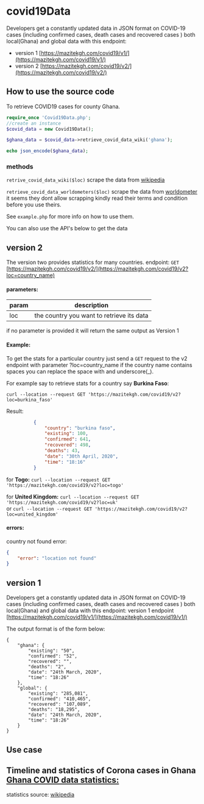# covid19Data
Developers get a constantly updated data in JSON format on COVID-19 cases (including confirmed cases, death cases and recovered cases ) both local(Ghana) and global data with this endpoint:
- version 1 [https://mazitekgh.com/covid19/v1/](https://mazitekgh.com/covid19/v1/)
- version 2 [https://mazitekgh.com/covid19/v2/](https://mazitekgh.com/covid19/v2/)

## How to use the source code
To retrieve COVID19 cases for county Ghana.

```php
require_once 'Covid19Data.php';
//create an instance
$covid_data = new Covid19Data();

$ghana_data = $covid_data->retrieve_covid_data_wiki('ghana');

echo json_encode($ghana_data);
```
### methods
`retrive_covid_data_wiki($loc)` scrape the data from [wikipedia](https://en.wikipedia.org/wiki/2019%E2%80%9320_coronavirus_pandemic)

`retrieve_covid_data_worldometers($loc)` scrape the data from [worldometer](https://www.worldometers.info/coronavirus/) 
it seems they dont allow scrapping kindly read their terms and condition before you use theirs.

See `example.php` for more info on how to use them.

You can also use the  API's below to get the data
## version 2
The version two provides statistics for many countries.
endpoint: `GET` [https://mazitekgh.com/covid19/v2/](https://mazitekgh.com/covid19/v2?loc=country_name)
 #### parameters:
 
|param|description|
|-----|-----------|
|loc|the country you want to retrieve its data|

if no parameter is provided it will return the same output as Version 1

 #### Example:
 To get the stats for a particular country just send a `GET` request to the v2 endpoint with parameter ?loc=country_name
 if the country name contains spaces you can replace the space with and underscore(_).
  
  
For example say to retrieve stats  for a country say **Burkina Faso**:
 ```
 curl --location --request GET 'https://mazitekgh.com/covid19/v2?loc=burkina_faso'
```
 
 Result:
  ```json
            {
                "country": "burkina faso",
                "existing": 100,
                "confirmed": 641,
                "recovered": 498,
                "deaths": 43,
                "date": "30th April, 2020",
                "time": "18:16"
            }
``` 
 for **Togo:** `curl --location --request GET 'https://mazitekgh.com/covid19/v2?loc=togo'`
 
 for **United Kingdom:** `curl --location --request GET 'https://mazitekgh.com/covid19/v2?loc=uk'`   
 or `curl --location --request GET 'https://mazitekgh.com/covid19/v2?loc=united_kingdom'`
 
 #### errors:
 country not found error:
 
```json
{
    "error": "location not found"
}
``` 

 ## version 1
Developers get a constantly updated data in JSON format on COVID-19 cases (including confirmed cases, death cases and recovered cases ) both local(Ghana) and global data with this endpoint:
version 1 endpoint [https://mazitekgh.com/covid19/v1/](https://mazitekgh.com/covid19/v1/)

The output format is of the form below:
```
{
    "ghana": {
        "existing": "50",
        "confirmed": "52",
        "recovered": "",
        "deaths": "2",
        "date": "24th March, 2020",
        "time": "18:26"
    },
    "global": {
        "existing": "285,081",
        "confirmed": "410,465",
        "recovered": "107,089",
        "deaths": "18,295",
        "date": "24th March, 2020",
        "time": "18:26"
    }
}
```

## Use case
Timeline and statistics of Corona cases in Ghana
[Ghana COVID data statistics:](http://noticeboard.mazitekgh.com/covid19gh/)
------------
statistics source: [wikipedia](https://en.wikipedia.org/wiki/2019%E2%80%9320_coronavirus_pandemic)

